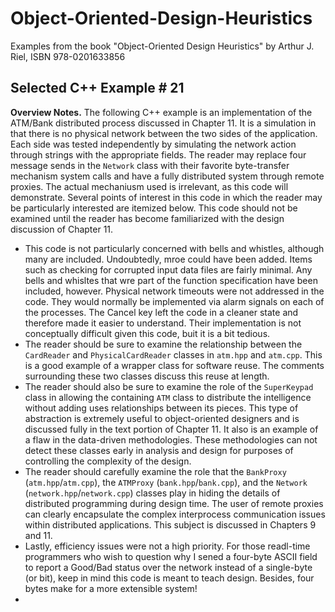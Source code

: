 # Object-Oriented-Design-Heuristics

Examples from the book "Object-Oriented Design Heuristics" by Arthur J. Riel, ISBN 978-0201633856

## Selected C++ Example # 21

**Overview Notes.** The following C++ example is an implementation of the ATM/Bank distributed process discussed in Chapter 11. It is a simulation in that there is no physical network between the two sides of the application. Each side was tested independently by simulating the network action through strings with the appropriate fields. The reader may replace four message sends in the `Network` class with their favorite byte-transfer mechanism system calls and have a fully distributed system through remote proxies. The actual mechaniusm used is irrelevant, as this code will demonstrate. Several points of interest in this code in which the reader may be particularly interested are itemized below. This code should not be examined until the reader has become familiarized with the design discussion of Chapter 11.

* This code is not particularly concerned with bells and whistles, although many are included. Undoubtedly, mroe could have been added. Items such as checking for corrupted input data files are fairly minimal. Any bells and whisltes that wre part of the function specification have been included, however. Physical network timeouts were not addressed in the code. They would normally be implemented via alarm signals on each of the processes. The Cancel key left the code in a cleaner state and therefore made it easier to understand. Their implementation is not conceptually difficult given this code, buit it is a bit tedious.
* The reader should be sure to examine the relationship between the `CardReader` and `PhysicalCardReader` classes in `atm.hpp` and `atm.cpp`. This is a good example of a wrapper class for software reuse. The comments surrounding these two classes discuss this reuse at length.
* The reader should also be sure to examine the role of the `SuperKeypad` class in allowing the containing `ATM` class to distribute the intelligence without adding uses relationships between its pieces. This type of abstraction is extremely useful to object-oriented designers and is discussed fully in the text portion of Chapter 11. It also is an example of a flaw in the data-driven methodologies. These methodologies can not detect these classes early in analysis and design for purposes of controlling the complexity of the design.
* The reader should carefully examine the role that the `BankProxy` (`atm.hpp`/`atm.cpp`), the `ATMProxy` (`bank.hpp`/`bank.cpp`), and the `Network` (`network.hpp`/`network.cpp`) classes play in hiding the details of distributed programming during design time. The user of remote proxies can clearly encapsulate the complex interprocess communication issues within distributed applications. This subject is discussed in Chapters 9 and 11.
* Lastly, efficiency issues were not a high priority. For those readl-time programmers who wish to question why I sened a four-byte ASCII field to report a Good/Bad status over the network instead of a single-byte (or bit), keep in mind this code is meant to teach design. Besides, four bytes make for a more extensible system!
* 
